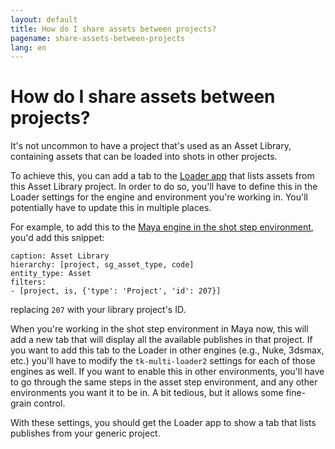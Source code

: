 ```yaml
---
layout: default
title: How do I share assets between projects?
pagename: share-assets-between-projects
lang: en
---
```


# How do I share assets between projects?

It's not uncommon to have a project that's used as an Asset Library, containing assets that can be loaded into shots in other projects.

To achieve this, you can add a tab to the [Loader app](https://support.shotgunsoftware.com/hc/en-us/articles/219033078) that lists assets from this Asset Library project. In order to do so, you'll have to define this in the Loader settings for the engine and environment you're working in. You'll potentially have to update this in multiple places.

For example, to add this to the [Maya engine in the shot step environment](https://github.com/shotgunsoftware/tk-config-default2/blob/e09236bf4b91a6dd79ca5b3ef1258d0eb0afd871/env/includes/settings/tk-multi-loader2.yml#L122), you'd add this snippet:

    caption: Asset Library
    hierarchy: [project, sg_asset_type, code]
    entity_type: Asset
    filters:
    - [project, is, {'type': 'Project', 'id': 207}]

replacing `207` with your library project's ID.

When you're working in the shot step environment in Maya now, this will add a new tab that will display all the available publishes in that project. If you want to add this tab to the Loader in other engines (e.g., Nuke, 3dsmax, etc.) you'll have to modify the `tk-multi-loader2` settings for each of those engines as well. If you want to enable this in other environments, you'll have to go through the same steps in the asset step environment, and any other environments you want it to be in. A bit tedious, but it allows some fine-grain control.

With these settings, you should get the Loader app to show a tab that lists publishes from your generic project.